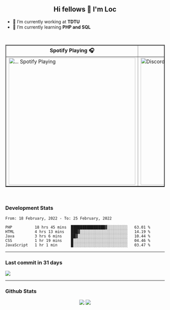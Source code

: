 <h2 align="center">Hi fellows 👋 I'm Loc</h2>

- 🔭 I’m currently working at **TDTU**
- 🌱 I’m currently learning **PHP and SQL**
<br>
<table border="2px solid white" align="center">
  <tr>
    <th>Spotify Playing 🎧</th>
    <th>How to reach me 📫</th>
  </tr>
  
  <tr>
    <td>
      <a href="https://open.spotify.com/user/jo3t0sjswxmpet9c67mq6qph3">
        <img src="https://spotify-readme-git-master-maoleng.vercel.app/api/spotify-playing" alt="... Spotify Playing" width="400" />
      </a>
    </td>
    <td>
      <a href = "https://discordapp.com/users/517725152327499806">
        <img align="" src="https://discord.c99.nl/widget/theme-4/517725152327499806.png" alt="Discord" align="right" width="400"/>
      </a>
    </td>
  </tr>
</table>

<br>

### Development Stats
<!--START_SECTION:waka-->
```text
From: 18 February, 2022 - To: 25 February, 2022

PHP          18 hrs 45 mins  ███████████████▓░░░░░░░░░   63.01 % 
HTML         4 hrs 13 mins   ███▓░░░░░░░░░░░░░░░░░░░░░   14.19 % 
Java         3 hrs 6 mins    ██▓░░░░░░░░░░░░░░░░░░░░░░   10.44 % 
CSS          1 hr 19 mins    █░░░░░░░░░░░░░░░░░░░░░░░░   04.46 % 
JavaScript   1 hr 1 min      █░░░░░░░░░░░░░░░░░░░░░░░░   03.47 % 
```
<!--END_SECTION:waka-->

---
### Last commit in 31 days
<img src = "https://activity-graph.herokuapp.com/graph?username=maoleng&theme=react-dark">

---
### Github Stats
<p align = "center">
  <img src = "https://github-readme-stats.vercel.app/api?username=maoleng&theme=radical&line_height=27">
  <img src = "https://github-readme-stats.vercel.app/api/top-langs/?username=maoleng&count_private=true&theme=radical&langs_count=3">
</p>
